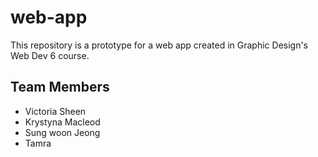 # web-app

This repository is a prototype for a web app created in Graphic Design's Web Dev 6 course.

## Team Members

- Victoria Sheen
- Krystyna Macleod
- Sung woon Jeong
- Tamra
